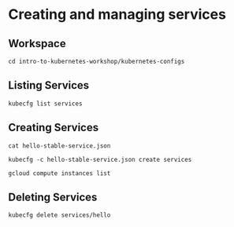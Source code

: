 # Creating and managing services

## Workspace

```
cd intro-to-kubernetes-workshop/kubernetes-configs
```

## Listing Services

```
kubecfg list services
```

## Creating Services

```
cat hello-stable-service.json
```

```
kubecfg -c hello-stable-service.json create services
```

```
gcloud compute instances list
```

## Deleting Services

```
kubecfg delete services/hello
```
